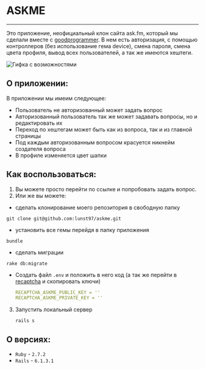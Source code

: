 # ASKME
___
Это приложение, неофициальный клон сайта ask.fm, который мы сделали вместе с [goodprogrammer](https://goodprogrammer.ru/).
В нем есть авторизация, с помощью контроллеров (без использование гема device), смена пароля, смена цвета профиля, вывод всех пользователей, а так же имеются хештеги.

![Гифка с возможностями](https://user-images.githubusercontent.com/44715875/124629220-e774a800-de89-11eb-872d-7a645af63b0e.gif)

## О приложении:
В приложении мы имеим следующее: 
- Пользователь не авторизованный может задать вопрос
- Авторизованный пользователь так же может задавать вопросы, но и редактировать их
- Переход по хештегам может быть как из вопроса, так и из главной страницы
- Под каждым авторизованным вопросом красуется никнейм создателя вопроса
- В профиле изменяется цвет шапки

## Как воспользоваться:
1. Вы можете просто перейти по ссылке и попробовать задать вопрос.
2. Или же вы можете:
  - сделать клонирование моего репозитория в свободную папку 
  ```
  git clone git@github.com:lunst97/askme.git
  ```
  - установить все гемы перейдя в папку приложения
  ```
  bundle
  ```
  - сделать миграции 
  ```
  rake db:migrate
  ```
  - Создать файл `.env` и положить в него код (а так же перейти в [recaptcha](https://www.google.com/recaptcha/about/) и скопировать ключи)
    ```yml
    RECAPTCHA_ASKME_PUBLIC_KEY = ''
    RECAPTCHA_ASKME_PRIVATE_KEY = ''
    ```
3. Запустить локальный сервер 
   ```
   rails s
   ```

## О версиях:
- `Ruby` - `2.7.2`
- `Rails` - `6.1.3.1`
